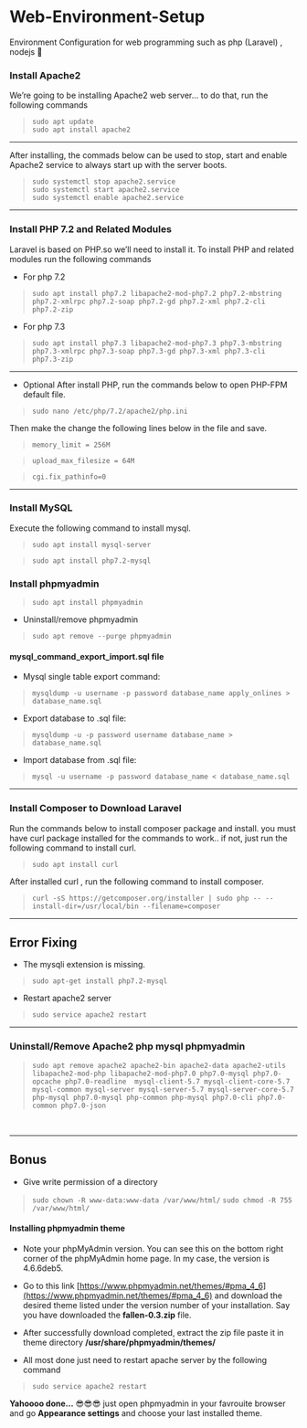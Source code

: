 # Web-Environment-Setup 
Environment Configuration for web programming such as php (Laravel)  , nodejs 🍺️

### Install Apache2
We’re going to be installing Apache2 web server… to do that, run the following commands 

> `sudo apt update` <br>
> `sudo apt install apache2`
---------
After installing, the commads below can be used to stop, start and enable Apache2 service to always start up with the server boots.

> `sudo systemctl stop apache2.service`  <br>
> `sudo systemctl start apache2.service` <br>
> `sudo systemctl enable apache2.service` <br>
-------

### Install PHP 7.2 and Related Modules
Laravel is based on PHP.so we’ll need to install it. To install PHP and related modules run the following commands 

* For php 7.2
> `sudo apt install php7.2 libapache2-mod-php7.2 php7.2-mbstring php7.2-xmlrpc php7.2-soap php7.2-gd php7.2-xml php7.2-cli php7.2-zip` 

* For php 7.3
> `sudo apt install php7.3 libapache2-mod-php7.3 php7.3-mbstring php7.3-xmlrpc php7.3-soap php7.3-gd php7.3-xml php7.3-cli php7.3-zip`
------
* Optional
After install PHP, run the commands below to open PHP-FPM default file.
>	`sudo nano /etc/php/7.2/apache2/php.ini`

Then make the change the following lines below in the file and save.

> `memory_limit = 256M`

>`upload_max_filesize = 64M`

> `cgi.fix_pathinfo=0`
 
------

### Install MySQL

Execute the following command to install mysql.

> `sudo apt install mysql-server`

> `sudo apt install php7.2-mysql`


### Install phpmyadmin 

> `sudo apt install phpmyadmin`

* Uninstall/remove phpmyadmin

> `sudo apt remove --purge phpmyadmin`

#### mysql_command_export_import.sql file
* Mysql single table export command:

>`mysqldump -u username -p password database_name apply_onlines > database_name.sql`

* Export database to .sql file:

>`mysqldump -u -p password username database_name > database_name.sql`

* Import database from .sql file:

>`mysql -u username -p password database_name < database_name.sql`

---

###  Install Composer to Download Laravel

Run the commands below to install composer package and install.
you must have curl package installed for the commands to work.. if not, just run the following command  to install curl.

>   `sudo apt install curl` 

 After installed curl , run the following command to install composer.
 
> `curl -sS https://getcomposer.org/installer | sudo php -- --install-dir=/usr/local/bin --filename=composer`

---
## Error Fixing 
* The mysqli extension is missing.

> `sudo apt-get install php7.2-mysql`


* Restart apache2 server 
> `sudo service apache2 restart`

---
### Uninstall/Remove Apache2 php mysql phpmyadmin

> `sudo apt remove apache2 apache2-bin apache2-data apache2-utils libapache2-mod-php libapache2-mod-php7.0 php7.0-mysql php7.0-opcache php7.0-readline  mysql-client-5.7 mysql-client-core-5.7 mysql-common mysql-server mysql-server-5.7 mysql-server-core-5.7 php-mysql php7.0-mysql php-common php-mysql php7.0-cli php7.0-common php7.0-json`

<br>

---
## Bonus 

* Give write permission of a directory 
> `sudo chown -R www-data:www-data /var/www/html/`
> `sudo chmod -R 755 /var/www/html/`

#### Installing phpmyadmin theme

 + Note your phpMyAdmin version. You can see this on the bottom right corner of the phpMyAdmin home page. In my case, the version is 4.6.6deb5.
 
 + Go to this link [https://www.phpmyadmin.net/themes/#pma_4_6](https://www.phpmyadmin.net/themes/#pma_4_6)  and download the desired theme listed under the version number of your installation. Say you have downloaded the **fallen-0.3.zip** file.
 
 + After successfully download completed, extract the zip file paste it in theme directory  **/usr/share/phpmyadmin/themes/**
 
 + All most done  just need to restart apache server by the following command 
 
 > `sudo service apache2 restart`
 
 **Yahoooo done...** 😎️😎️😎️ 
 just open phpmyadmin in your favrouite browser and go **Appearance settings** and choose your last installed theme. 

